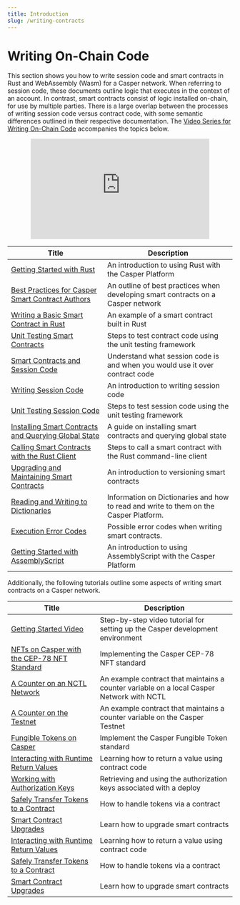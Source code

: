 ```yaml
---
title: Introduction
slug: /writing-contracts
---
```


# Writing On-Chain Code

This section shows you how to write session code and smart contracts in Rust and WebAssembly (Wasm) for a Casper network. When referring to session code, these documents outline logic that executes in the context of an account. In contrast, smart contracts consist of logic installed on-chain, for use by multiple parties. There is a large overlap between the processes of writing session code versus contract code, with some semantic differences outlined in their respective documentation. The [Video Series for Writing On-Chain Code](https://www.youtube.com/playlist?list=PL8oWxbJ-csEqi5FP87EJZViE2aLz6X1Mj) accompanies the topics below.

<p align="center">
<iframe width="400" height="225" src="https://www.youtube.com/embed?v=q5nW4MUT8q4&list=PL8oWxbJ-csEqi5FP87EJZViE2aLz6X1Mj&index=1" position="middle" frameborder="0" allow="accelerometer; clipboard-write; encrypted-media; gyroscope; picture-in-picture" allowfullscreen></iframe>
</p>

| Title                                       | Description                     |
| ------------------------------------------- | ------------------------------- |
|[Getting Started with Rust](./getting-started.md)| An introduction to using Rust with the Casper Platform|
|[Best Practices for Casper Smart Contract Authors](./best-practices.md)| An outline of best practices when developing smart contracts on a Casper network|
|[Writing a Basic Smart Contract in Rust](./simple-contract.md)   | An example of a smart contract built in Rust|
|[Unit Testing Smart Contracts](./testing-contracts.md)      | Steps to test contract code using the unit testing framework|
|[Smart Contracts and Session Code](./contract-vs-session.md)       | Understand what session code is and when you would use it over contract code |
|[Writing Session Code](./writing-session-code.md)      | An introduction to writing session code|
|[Unit Testing Session Code](./testing-session-code.md)      | Steps to test session code using the unit testing framework|
|[Installing Smart Contracts and Querying Global State](../cli/installing-contracts.md)| A guide on installing smart contracts and querying global state        |
|[Calling Smart Contracts with the Rust Client](../cli/calling-contracts.md)| Steps to call a smart contract with the Rust command-line client|
|[Upgrading and Maintaining Smart Contracts](./upgrading-contracts.md)| An introduction to versioning smart contracts|
|[Reading and Writing to Dictionaries](../../concepts/dictionaries.md)| Information on Dictionaries and how to read and write to them on the Casper Platform.|
|[Execution Error Codes](../cli/execution-error-codes.md)|Possible error codes when writing smart contracts.|
|[Getting Started with AssemblyScript](./assembly-script.md) | An introduction to using AssemblyScript with the Casper Platform |

Additionally, the following tutorials outline some aspects of writing smart contracts on a Casper network.

| Title                                                       | Description                                                      |
| ----------------------------------------------------------- | ---------------------------------------------------------------- |
|[Getting Started Video](../../resources/beginner/getting-started-tutorial.md) | Step-by-step video tutorial for setting up the Casper development environment |
|[NFTs on Casper with the CEP-78 NFT Standard](https://github.com/casper-ecosystem/cep-78-enhanced-nft/blob/dev/README.md) | Implementing the Casper CEP-78 NFT standard     |
|[A Counter on an NCTL Network](../../resources/beginner/counter/index.md)             | An example contract that maintains a counter variable on a local Casper Network with NCTL     |
|[A Counter on the Testnet](../../resources/beginner/counter-testnet/index.md)         | An example contract that maintains a counter variable on the Casper Testnet                   |
|[Fungible Tokens on Casper](https://github.com/casper-ecosystem/erc20/blob/master/docs/TUTORIAL.md)              | Implement the Casper Fungible Token standard                         |
|[Interacting with Runtime Return Values](../../resources/advanced/return-values-tutorial.md)| Learning how to return a value using contract code         |
|[Working with Authorization Keys](../../resources/advanced/list-auth-keys-tutorial.md)| Retrieving and using the authorization keys associated with a deploy         |
|[Safely Transfer Tokens to a Contract](../../resources/advanced/transfer-token-to-contract.md) | How to handle tokens via a contract                     |
|[Smart Contract Upgrades](../../resources/beginner/upgrade-contract.md)               | Learn how to upgrade smart contracts                             |
|[Interacting with Runtime Return Values](../../resources/advanced/return-values-tutorial.md)| Learning how to return a value using contract code         |
|[Safely Transfer Tokens to a Contract](../../resources/advanced/transfer-token-to-contract.md) | How to handle tokens via a contract                     |
|[Smart Contract Upgrades](../../resources/beginner/upgrade-contract.md)               | Learn how to upgrade smart contracts                             |
